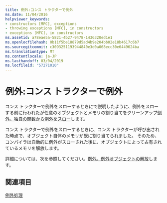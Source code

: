 ```yaml
---
title: 例外:コンス トラクターで例外
ms.date: 11/04/2016
helpviewer_keywords:
- constructors [MFC], exceptions
- throwing exceptions [MFC], in constructors
- exceptions [MFC], in constructors
ms.assetid: a78eae5a-5821-4b27-9478-1436320ed1e1
ms.openlocfilehash: 0b11f5be18879d5ad4b9e204bb02e18b4617c6b7
ms.sourcegitcommit: c3093251193944840e3d0a068ecc30e6449624ba
ms.translationtype: MT
ms.contentlocale: ja-JP
ms.lasthandoff: 03/04/2019
ms.locfileid: "57271010"
---
```

# <a name="exceptions-exceptions-in-constructors"></a>例外:コンス トラクターで例外

コンス トラクターで例外をスローするときにで説明したように、例外をスローする前に行われたが任意のオブジェクトとメモリの割り当てをクリーンアップ[例外。独自の関数から例外をスロー](../mfc/exceptions-throwing-exceptions-from-your-own-functions.md)します。

コンス トラクターで例外をスローするときに、コンス トラクターが呼び出された時点で、オブジェクト自体のメモリが既に割り当てられました。 そのため、コンパイラは自動的に例外がスローされた後に、オブジェクトによって占有されているメモリを解放します。

詳細については、次を参照してください。[例外。例外オブジェクトの解放](../mfc/exceptions-freeing-objects-in-exceptions.md)します。

## <a name="see-also"></a>関連項目

[例外処理](../mfc/exception-handling-in-mfc.md)
